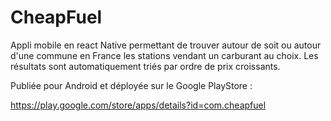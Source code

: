 # CheapFuel
Appli mobile en react Native permettant de trouver autour de soit ou autour d'une commune en France les stations vendant un carburant au choix. Les résultats sont automatiquement triés par ordre de prix croissants.

Publiée pour Android et déployée sur le Google PlayStore :

https://play.google.com/store/apps/details?id=com.cheapfuel
